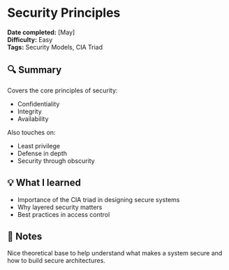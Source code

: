 # Security Principles

**Date completed:** [May]  
**Difficulty:** Easy  
**Tags:** Security Models, CIA Triad

## 🔍 Summary
Covers the core principles of security:
- Confidentiality
- Integrity
- Availability

Also touches on:
- Least privilege
- Defense in depth
- Security through obscurity

## 💡 What I learned
- Importance of the CIA triad in designing secure systems
- Why layered security matters
- Best practices in access control

## 🧠 Notes
Nice theoretical base to help understand what makes a system secure and how to build secure architectures.
